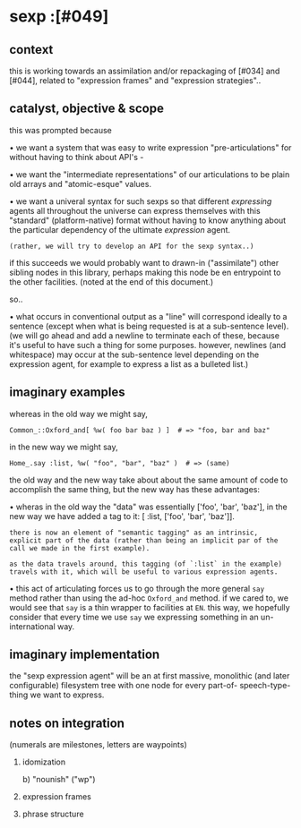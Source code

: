 # sexp :[#049]

## context

this is working towards an assimilation and/or repackaging of [#034] and
[#044], related to "expression frames" and "expression strategies"..




## catalyst, objective & scope

this was prompted because

  • we want a system that was easy to write expression "pre-articulations"
    for without having to think about API's -

  • we want the "intermediate representations" of our articulations to be
    plain old arrays and "atomic-esque" values.

  • we want a univeral syntax for such sexps so that different *expressing*
    agents all throughout the universe can express themselves with this
    "standard" (platform-native) format without having to know anything
    about the particular dependency of the ultimate *expression* agent.

    (rather, we will try to develop an API for the sexp syntax..)


if this succeeds we would probably want to drawn-in ("assimilate") other
sibling nodes in this library, perhaps making this node be en entrypoint
to the other facilities. (noted at the end of this document.)

so..

  • what occurs in conventional output as a "line" will correspond
    ideally to a sentence (except when what is being requested is at a
    sub-sentence level). (we will go ahead and add a newline to
    terminate each of these, because it's useful to have such a thing
    for some purposes. however, newlines (and whitespace) may occur at
    the sub-sentence level depending on the expression agent, for
    example to express a list as a bulleted list.)




## imaginary examples

whereas in the old way we might say,

    Common_::Oxford_and[ %w( foo bar baz ) ]  # => "foo, bar and baz"


in the new way we might say,

    Home_.say :list, %w( "foo", "bar", "baz" )  # => (same)


the old way and the new way take about about the same amount of code to
accomplish the same thing, but the new way has these advantages:

  • wheras in the old way the "data" was essentially ['foo', 'bar', 'baz'],
    in the new way we have added a tag to it: [ :list, ['foo', 'bar', 'baz']].

    there is now an element of "semantic tagging" as an intrinsic,
    explicit part of the data (rather than being an implicit par of the
    call we made in the first example).

    as the data travels around, this tagging (of `:list` in the example)
    travels with it, which will be useful to various expression agents.

  • this act of articulating forces us to go through the more general
    `say` method rather than using the ad-hoc `Oxford_and` method. if we
    cared to, we would see that `say` is a thin wrapper to facilities at
    `EN`. this way, we hopefully consider that every time we use `say`
    we expressing something in an un-international way.




## imaginary implementation

the "sexp expression agent" will be an at first massive, monolithic (and
later configurable) filesystem tree with one node for every part-of-
speech-type-thing we want to express.




## notes on integration

  (numerals are milestones, letters are waypoints)

  1) idomization

     b) "nounish" ("wp")

  2) expression frames

  3) phrase structure

